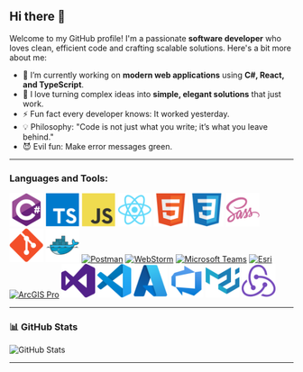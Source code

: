 ## Hi there 👋

Welcome to my GitHub profile! I'm a passionate **software developer** who loves clean, efficient code and crafting scalable solutions. Here's a bit more about me:

- 🔭 I’m currently working on **modern web applications** using **C#, React, and TypeScript**.  
- 🌟 I love turning complex ideas into **simple, elegant solutions** that just work. 
- ⚡ Fun fact every developer knows: It worked yesterday.
- 💡 Philosophy: "Code is not just what you write; it’s what you leave behind."
- 😈 Evil fun: Make error messages green.

---
<h3 align="left">Languages and Tools:</h3>
<p align="left"> 
<a href="https://learn.microsoft.com/en-us/dotnet/csharp/" target="_blank"><img src="https://github.com/devicons/devicon/blob/master/icons/csharp/csharp-original.svg" alt="C#" width="60" height="60"></a>
<a href="https://www.typescriptlang.org/" target="_blank"><img src="https://github.com/devicons/devicon/blob/master/icons/typescript/typescript-original.svg" alt="TypeScript" width="60" height="60"></a>
<a href="https://developer.mozilla.org/en-US/docs/Web/JavaScript" target="_blank"><img src="https://github.com/devicons/devicon/blob/master/icons/javascript/javascript-original.svg" alt="JavaScript" width="60" height="60"></a>
<a href="https://react.dev/" target="_blank"><img src="https://github.com/devicons/devicon/blob/master/icons/react/react-original.svg" alt="React" width="60" height="60"></a>
<a href="https://developer.mozilla.org/en-US/docs/Web/HTML" target="_blank"><img src="https://github.com/devicons/devicon/blob/master/icons/html5/html5-original.svg" alt="HTML" width="60" height="60"></a>
<a href="https://developer.mozilla.org/en-US/docs/Web/CSS" target="_blank"><img src="https://github.com/devicons/devicon/blob/master/icons/css3/css3-original.svg" alt="CSS" width="60" height="60"></a>
<a href="https://sass-lang.com/" target="_blank"><img src="https://github.com/devicons/devicon/blob/master/icons/sass/sass-original.svg" alt="SCSS" width="60" height="60"></a>
<a href="https://git-scm.com/" target="_blank"><img src="https://github.com/devicons/devicon/blob/master/icons/git/git-original.svg" alt="Git" width="60" height="60"></a>
<a href="https://www.docker.com/" target="_blank"><img src="https://github.com/devicons/devicon/blob/master/icons/docker/docker-original.svg" alt="Docker" width="60" height="60"></a>
<a href="https://www.postman.com/" target="_blank"><img src="https://www.vectorlogo.zone/logos/getpostman/getpostman-icon.svg" alt="Postman" width="60" height="60"></a>
<a href="https://www.jetbrains.com/webstorm/" target="_blank"><img src="https://upload.wikimedia.org/wikipedia/commons/c/c0/WebStorm_Icon.svg" alt="WebStorm" width="60" height="60"></a>
<a href="https://www.microsoft.com/en-us/microsoft-teams/group-chat-software" target="_blank"><img src="https://upload.wikimedia.org/wikipedia/commons/thumb/c/c9/Microsoft_Office_Teams_%282018%E2%80%93present%29.svg/1101px-Microsoft_Office_Teams_%282018%E2%80%93present%29.svg.png" alt="Microsoft Teams" width="60" height="60"></a>
<a href="https://www.esri.com/en-us/home" target="_blank"><img src="https://www.esri.de/content/dam/distributor-restricted/esri-de/icons/arcgis-enterprise-220x220.png" alt="Esri" width="60" height="60"></a>
<a href="https://pro.arcgis.com/en/pro-app/" target="_blank"><img src="https://www.esriuk.com/content/dam/esrisites/en-us/common/icons/product-logos/ArcGIS-Pro.png" alt="ArcGIS Pro" width="60" height="60"></a>
<a href="https://visualstudio.microsoft.com/" target="_blank"><img src="https://github.com/devicons/devicon/blob/master/icons/visualstudio/visualstudio-plain.svg" alt="Visual Studio" width="60" height="60"></a>
<a href="https://code.visualstudio.com/" target="_blank"><img src="https://github.com/devicons/devicon/blob/master/icons/vscode/vscode-original.svg" alt="Visual Studio Code" width="60" height="60"></a>
<a href="https://azure.microsoft.com/" target="_blank"><img src="https://github.com/devicons/devicon/blob/master/icons/azure/azure-original.svg" alt="Azure" width="60" height="60"></a>
<a href="https://azure.microsoft.com/en-us/products/devops/" target="_blank"><img src="https://github.com/devicons/devicon/blob/master/icons/azuredevops/azuredevops-original.svg" alt="Azure DevOps" width="60" height="60"></a>
<a href="https://mui.com/" target="_blank"><img src="https://github.com/devicons/devicon/blob/master/icons/materialui/materialui-original.svg" alt="Material-UI" width="60" height="60"></a>
<a href="https://redux.js.org/" target="_blank"><img src="https://github.com/devicons/devicon/blob/master/icons/redux/redux-original.svg" alt="Redux" width="60" height="60"></a>
</p>

---

### 📊 GitHub Stats
![GitHub Stats](https://github-readme-stats.vercel.app/api?username=mna-intend&show_icons=true&hide_title=true&include_all_commits=true&theme=highcontrast)

---

